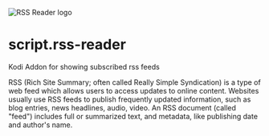 ![RSS Reader logo](https://github.com/PhantomRaspberryBlower/repository.prb-entertainment-pack/blob/master/script.rss-reader/resources/icon.png)

script.rss-reader
=================

Kodi Addon for showing subscribed rss feeds

RSS (Rich Site Summary; often called Really Simple Syndication) is a type of web feed which allows users to access updates to online content. Websites usually use RSS feeds to publish frequently updated information, such as blog entries, news headlines, audio, video. An RSS document (called "feed") includes full or summarized text, and metadata, like publishing date and author's name.